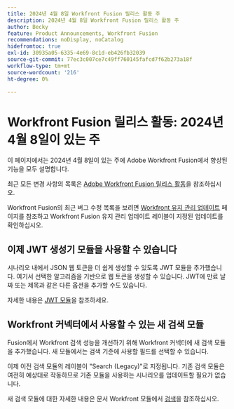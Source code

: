 ```yaml
---
title: 2024년 4월 8일 Workfront Fusion 릴리스 활동 주
description: 2024년 4월 8일 Workfront Fusion 릴리스 활동 주
author: Becky
feature: Product Announcements, Workfront Fusion
recommendations: noDisplay, noCatalog
hidefromtoc: true
exl-id: 30935a05-6335-4e69-8c1d-eb426fb32039
source-git-commit: 77ec3c007ce7c49ff760145fafcd7f62b273a18f
workflow-type: tm+mt
source-wordcount: '216'
ht-degree: 0%

---
```


# Workfront Fusion 릴리스 활동: 2024년 4월 8일이 있는 주

이 페이지에서는 2024년 4월 8일이 있는 주에 Adobe Workfront Fusion에서 향상된 기능을 모두 설명합니다.

최근 모든 변경 사항의 목록은 [Adobe Workfront Fusion 릴리스 활동](/help/workfront-fusion/fusion-product-releases/fusion-release-activity.md)을 참조하십시오.

Workfront Fusion의 최근 버그 수정 목록을 보려면 [Workfront 유지 관리 업데이트](https://experienceleague.adobe.com/docs/workfront-known-issues/releases/current-updates.html?lang=ko) 페이지를 참조하고 Workfront Fusion 유지 관리 업데이트 레이블이 지정된 업데이트를 확인하십시오.

## 이제 JWT 생성기 모듈을 사용할 수 있습니다

시나리오 내에서 JSON 웹 토큰을 더 쉽게 생성할 수 있도록 JWT 모듈을 추가했습니다. 여기서 선택한 알고리즘을 기반으로 웹 토큰을 생성할 수 있습니다. JWT에 만료 날짜 또는 제목과 같은 다른 옵션을 추가할 수도 있습니다.

자세한 내용은 [JWT 모듈](/help/workfront-fusion/references/apps-and-modules/tools-and-transformers/jwt-modules.md)을 참조하세요.

## Workfront 커넥터에서 사용할 수 있는 새 검색 모듈

Fusion에서 Workfront 검색 성능을 개선하기 위해 Workfront 커넥터에 새 검색 모듈을 추가했습니다. 새 모듈에서는 검색 기준에 사용할 필드를 선택할 수 있습니다.

이제 이전 검색 모듈의 레이블이 &quot;Search (Legacy)&quot;로 지정됩니다. 기존 검색 모듈은 여전히 예상대로 작동하므로 기존 모듈을 사용하는 시나리오를 업데이트할 필요가 없습니다.

새 검색 모듈에 대한 자세한 내용은 문서 Workfront 모듈에서 [검색](/help/workfront-fusion/references/apps-and-modules/adobe-connectors/workfront-modules.md#searches)을 참조하십시오.
